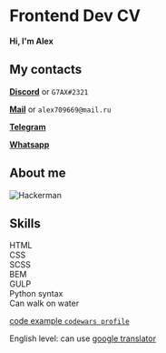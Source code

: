 # Frontend Dev CV
**Hi, I'm Alex**
## My contacts

[**Discord**](https://discordapp.com/users/703248528067264602/ "Tap me") or `G7AX#2321`

[**Mail**](mailto:alex709669@mail.ru "Tap me") or `alex709669@mail.ru`

[**Telegram**](https://t.me/G7AX_Alex "Tap me")

[**Whatsapp**](https://wa.me/79241739510 "Tap me")

## About me
![Hackerman](https://i.imgur.com/48JgYRM.png "it's me fr")
## Skills

HTML  
CSS  
SCSS  
BEM  
GULP  
Python syntax  
Can walk on water  

[code example `codewars profile`](https://www.codewars.com/users/G7AX/completed_solutions)

English level: can use [google translator](https://www.youtube.com/watch?v=lXkaPhLkDW4&ab_channel=JoshBaldwin "hehe")
